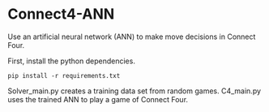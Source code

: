 # Connect4-ANN
Use an artificial neural network (ANN) to make move decisions in Connect Four.

First, install the python dependencies.

~~~
pip install -r requirements.txt
~~~

Solver_main.py creates a training data set from random games.
C4_main.py uses the trained ANN to play a game of Connect Four.


